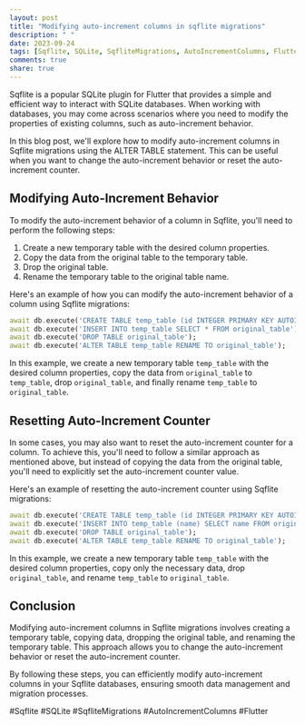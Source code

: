 ```yaml
---
layout: post
title: "Modifying auto-increment columns in sqflite migrations"
description: " "
date: 2023-09-24
tags: [Sqflite, SQLite, SqfliteMigrations, AutoIncrementColumns, Flutter]
comments: true
share: true
---
```


Sqflite is a popular SQLite plugin for Flutter that provides a simple and efficient way to interact with SQLite databases. When working with databases, you may come across scenarios where you need to modify the properties of existing columns, such as auto-increment behavior.

In this blog post, we'll explore how to modify auto-increment columns in Sqflite migrations using the ALTER TABLE statement. This can be useful when you want to change the auto-increment behavior or reset the auto-increment counter.

## Modifying Auto-Increment Behavior

To modify the auto-increment behavior of a column in Sqflite, you'll need to perform the following steps:

1. Create a new temporary table with the desired column properties.
2. Copy the data from the original table to the temporary table.
3. Drop the original table.
4. Rename the temporary table to the original table name.

Here's an example of how you can modify the auto-increment behavior of a column using Sqflite migrations:

```dart
await db.execute('CREATE TABLE temp_table (id INTEGER PRIMARY KEY AUTOINCREMENT, name TEXT)');
await db.execute('INSERT INTO temp_table SELECT * FROM original_table');
await db.execute('DROP TABLE original_table');
await db.execute('ALTER TABLE temp_table RENAME TO original_table');
```

In this example, we create a new temporary table `temp_table` with the desired column properties, copy the data from `original_table` to `temp_table`, drop `original_table`, and finally rename `temp_table` to `original_table`.

## Resetting Auto-Increment Counter

In some cases, you may also want to reset the auto-increment counter for a column. To achieve this, you'll need to follow a similar approach as mentioned above, but instead of copying the data from the original table, you'll need to explicitly set the auto-increment counter value.

Here's an example of resetting the auto-increment counter using Sqflite migrations:

```dart
await db.execute('CREATE TABLE temp_table (id INTEGER PRIMARY KEY AUTOINCREMENT, name TEXT)');
await db.execute('INSERT INTO temp_table (name) SELECT name FROM original_table');
await db.execute('DROP TABLE original_table');
await db.execute('ALTER TABLE temp_table RENAME TO original_table');
```

In this example, we create a new temporary table `temp_table` with the desired column properties, copy only the necessary data, drop `original_table`, and rename `temp_table` to `original_table`.

## Conclusion

Modifying auto-increment columns in Sqflite migrations involves creating a temporary table, copying data, dropping the original table, and renaming the temporary table. This approach allows you to change the auto-increment behavior or reset the auto-increment counter.

By following these steps, you can efficiently modify auto-increment columns in your Sqflite databases, ensuring smooth data management and migration processes.

#Sqflite #SQLite #SqfliteMigrations #AutoIncrementColumns #Flutter